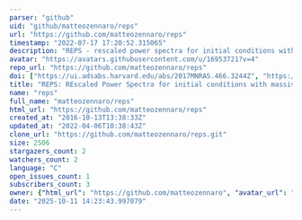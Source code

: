 ```yaml
---
parser: "github"
uid: "github/matteozennaro/reps"
url: "https://github.com/matteozennaro/reps"
timestamp: "2022-07-17 17:20:52.315065"
description: "REPS - rescaled power spectra for initial conditions with massive neutrinos"
avatar: "https://avatars.githubusercontent.com/u/16953721?v=4"
repo_url: "https://github.com/matteozennaro/reps"
doi: ["https://ui.adsabs.harvard.edu/abs/2017MNRAS.466.3244Z", "https://ui.adsabs.harvard.edu/abs/2016ascl.soft12022Z/abstract"]
title: "REPS: REscaled Power Spectra for initial conditions with massive neutrinos"
name: "reps"
full_name: "matteozennaro/reps"
html_url: "https://github.com/matteozennaro/reps"
created_at: "2016-10-13T13:38:33Z"
updated_at: "2022-04-06T10:38:43Z"
clone_url: "https://github.com/matteozennaro/reps.git"
size: 2506
stargazers_count: 2
watchers_count: 2
language: "C"
open_issues_count: 1
subscribers_count: 3
owner: {"html_url": "https://github.com/matteozennaro", "avatar_url": "https://avatars.githubusercontent.com/u/16953721?v=4", "login": "matteozennaro", "type": "User"}
date: "2025-10-11 14:23:43.997079"
---
```


